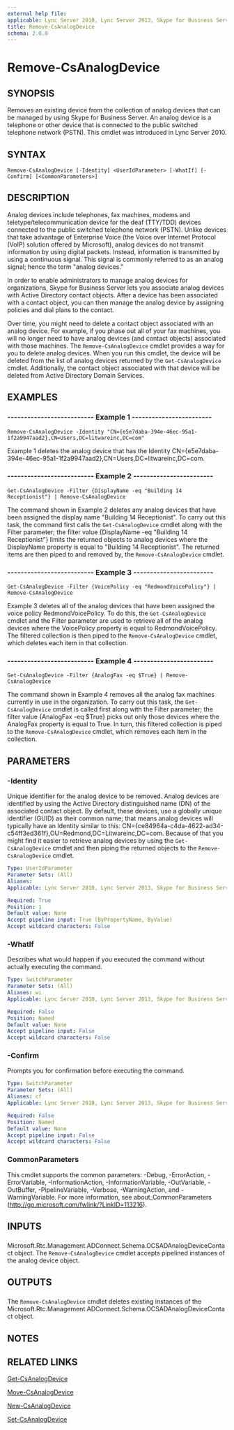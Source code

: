 ```yaml
---
external help file: 
applicable: Lync Server 2010, Lync Server 2013, Skype for Business Server 2015, Skype for Business Server 2019
title: Remove-CsAnalogDevice
schema: 2.0.0
---
```


# Remove-CsAnalogDevice

## SYNOPSIS
Removes an existing device from the collection of analog devices that can be managed by using Skype for Business Server.
An analog device is a telephone or other device that is connected to the public switched telephone network (PSTN).
This cmdlet was introduced in Lync Server 2010.


## SYNTAX

```
Remove-CsAnalogDevice [-Identity] <UserIdParameter> [-WhatIf] [-Confirm] [<CommonParameters>]
```

## DESCRIPTION
Analog devices include telephones, fax machines, modems and teletype/telecommunication device for the deaf (TTY/TDD) devices connected to the public switched telephone network (PSTN).
Unlike devices that take advantage of Enterprise Voice (the Voice over Internet Protocol (VoIP) solution offered by Microsoft), analog devices do not transmit information by using digital packets.
Instead, information is transmitted by using a continuous signal.
This signal is commonly referred to as an analog signal; hence the term "analog devices."

In order to enable administrators to manage analog devices for organizations, Skype for Business Server lets you associate analog devices with Active Directory contact objects.
After a device has been associated with a contact object, you can then manage the analog device by assigning policies and dial plans to the contact.

Over time, you might need to delete a contact object associated with an analog device.
For example, if you phase out all of your fax machines, you will no longer need to have analog devices (and contact objects) associated with those machines.
The `Remove-CsAnalogDevice` cmdlet provides a way for you to delete analog devices.
When you run this cmdlet, the device will be deleted from the list of analog devices returned by the `Get-CsAnalogDevice` cmdlet.
Additionally, the contact object associated with that device will be deleted from Active Directory Domain Services.


## EXAMPLES

### -------------------------- Example 1 ------------------------
```
Remove-CsAnalogDevice -Identity "CN={e5e7daba-394e-46ec-95a1-1f2a9947aad2},CN=Users,DC=litwareinc,DC=com"
```

Example 1 deletes the analog device that has the Identity CN={e5e7daba-394e-46ec-95a1-1f2a9947aad2},CN=Users,DC=litwareinc,DC=com.


### -------------------------- Example 2 ------------------------
```
Get-CsAnalogDevice -Filter {DisplayName -eq "Building 14 Receptionist"} | Remove-CsAnalogDevice
```

The command shown in Example 2 deletes any analog devices that have been assigned the display name "Building 14 Receptionist".
To carry out this task, the command first calls the `Get-CsAnalogDevice` cmdlet along with the Filter parameter; the filter value {DisplayName -eq "Building 14 Receptionist"} limits the returned objects to analog devices where the DisplayName property is equal to "Building 14 Receptionist".
The returned items are then piped to and removed by, the `Remove-CsAnalogDevice` cmdlet.


### -------------------------- Example 3 ------------------------
```
Get-CsAnalogDevice -Filter {VoicePolicy -eq "RedmondVoicePolicy"} | Remove-CsAnalogDevice
```

Example 3 deletes all of the analog devices that have been assigned the voice policy RedmondVoicePolicy.
To do this, the `Get-CsAnalogDevice` cmdlet and the Filter parameter are used to retrieve all of the analog devices where the VoicePolicy property is equal to RedmondVoicePolicy.
The filtered collection is then piped to the `Remove-CsAnalogDevice` cmdlet, which deletes each item in that collection.


### -------------------------- Example 4 ------------------------
```
Get-CsAnalogDevice -Filter {AnalogFax -eq $True} | Remove-CsAnalogDevice
```

The command shown in Example 4 removes all the analog fax machines currently in use in the organization.
To carry out this task, the `Get-CsAnalogDevice` cmdlet is called first along with the Filter parameter; the filter value {AnalogFax -eq $True} picks out only those devices where the AnalogFax property is equal to True.
In turn, this filtered collection is piped to the `Remove-CsAnalogDevice` cmdlet, which removes each item in the collection.


## PARAMETERS

### -Identity
Unique identifier for the analog device to be removed.
Analog devices are identified by using the Active Directory distinguished name (DN) of the associated contact object.
By default, these devices, use a globally unique identifier (GUID) as their common name; that means analog devices will typically have an Identity similar to this: CN={ce84964a-c4da-4622-ad34-c54ff3ed361f},OU=Redmond,DC=Litwareinc,DC=com.
Because of that you might find it easier to retrieve analog devices by using the `Get-CsAnalogDevice` cmdlet and then piping the returned objects to the `Remove-CsAnalogDevice` cmdlet.


```yaml
Type: UserIdParameter
Parameter Sets: (All)
Aliases: 
Applicable: Lync Server 2010, Lync Server 2013, Skype for Business Server 2015

Required: True
Position: 1
Default value: None
Accept pipeline input: True (ByPropertyName, ByValue)
Accept wildcard characters: False
```

### -WhatIf
Describes what would happen if you executed the command without actually executing the command.

```yaml
Type: SwitchParameter
Parameter Sets: (All)
Aliases: wi
Applicable: Lync Server 2010, Lync Server 2013, Skype for Business Server 2015

Required: False
Position: Named
Default value: None
Accept pipeline input: False
Accept wildcard characters: False
```

### -Confirm
Prompts you for confirmation before executing the command.

```yaml
Type: SwitchParameter
Parameter Sets: (All)
Aliases: cf
Applicable: Lync Server 2010, Lync Server 2013, Skype for Business Server 2015

Required: False
Position: Named
Default value: None
Accept pipeline input: False
Accept wildcard characters: False
```

### CommonParameters
This cmdlet supports the common parameters: -Debug, -ErrorAction, -ErrorVariable, -InformationAction, -InformationVariable, -OutVariable, -OutBuffer, -PipelineVariable, -Verbose, -WarningAction, and -WarningVariable. For more information, see about_CommonParameters (http://go.microsoft.com/fwlink/?LinkID=113216).

## INPUTS

###  
Microsoft.Rtc.Management.ADConnect.Schema.OCSADAnalogDeviceContact object.
The `Remove-CsAnalogDevice` cmdlet accepts pipelined instances of the analog device object.

## OUTPUTS

###  
The `Remove-CsAnalogDevice` cmdlet deletes existing instances of the Microsoft.Rtc.Management.ADConnect.Schema.OCSADAnalogDeviceContact object.

## NOTES

## RELATED LINKS

[Get-CsAnalogDevice](Get-CsAnalogDevice.md)

[Move-CsAnalogDevice](Move-CsAnalogDevice.md)

[New-CsAnalogDevice](New-CsAnalogDevice.md)

[Set-CsAnalogDevice](Set-CsAnalogDevice.md)
